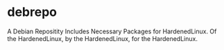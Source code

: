 # debrepo
A Debian Repositity Includes Necessary Packages for HardenedLinux. Of the HardenedLinux, by the HardenedLinux, for the HardenedLinux.
